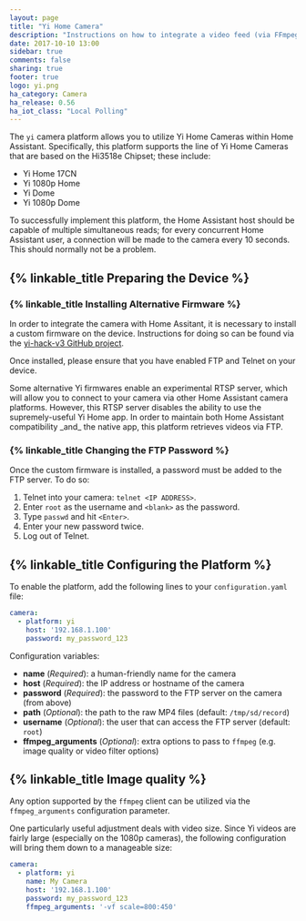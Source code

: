 ```yaml
---
layout: page
title: "Yi Home Camera"
description: "Instructions on how to integrate a video feed (via FFmpeg) as a camera within Home Assistant."
date: 2017-10-10 13:00
sidebar: true
comments: false
sharing: true
footer: true
logo: yi.png
ha_category: Camera
ha_release: 0.56
ha_iot_class: "Local Polling"
---
```


The `yi` camera platform allows you to utilize Yi Home Cameras within Home
Assistant. Specifically, this platform supports the line of Yi Home Cameras
that are based on the Hi3518e Chipset; these include:

* Yi Home 17CN
* Yi 1080p Home
* Yi Dome
* Yi 1080p Dome

To successfully implement this platform, the Home Assistant host should be
capable of multiple simultaneous reads; for every concurrent Home Assistant
user, a connection will be made to the camera every 10 seconds.
This should normally not be a problem.

## {% linkable_title Preparing the Device %}

### {% linkable_title Installing Alternative Firmware %}

In order to integrate the camera with Home Assitant, it is necessary to install
a custom firmware on the device. Instructions for doing so can be found via the
[yi-hack-v3 GitHub project](https://github.com/shadow-1/yi-hack-v3).

Once installed, please ensure that you have enabled FTP and Telnet on your
device.

<p class='note warning'>
Some alternative Yi firmwares enable an experimental RTSP server, which will
allow you to connect to your camera via other Home Assistant camera platforms.
However, this RTSP server disables the ability to use the supremely-useful Yi
Home app. In order to maintain both Home Assistant compatibility _and_ the native
app, this platform retrieves videos via FTP.
</p>

### {% linkable_title Changing the FTP Password %}

Once the custom firmware is installed, a password must be added to the FTP
server. To do so:

1. Telnet into your camera: `telnet <IP ADDRESS>`.
2. Enter `root` as the username and `<blank>` as the password.
3. Type `passwd` and hit `<Enter>`.
4. Enter your new password twice.
5. Log out of Telnet.

## {% linkable_title Configuring the Platform %}

To enable the platform, add the following lines to your
`configuration.yaml` file:

```yaml
camera:
  - platform: yi
    host: '192.168.1.100'
    password: my_password_123
```

Configuration variables:

- **name** (*Required*): a human-friendly name for the camera
- **host** (*Required*): the IP address or hostname of the camera
- **password** (*Required*): the password to the FTP server on the camera (from above)
- **path** (*Optional*): the path to the raw MP4 files (default: `/tmp/sd/record`)
- **username** (*Optional*): the user that can access the FTP server (default: `root`)
- **ffmpeg_arguments** (*Optional*): extra options to pass to `ffmpeg` (e.g. image quality or video filter options)

## {% linkable_title Image quality %}

Any option supported by the `ffmpeg` client can be utilized via the
`ffmpeg_arguments` configuration parameter.

One particularly useful adjustment deals with video size. Since Yi videos are
fairly large (especially on the 1080p cameras), the following configuration will
bring them down to a manageable size:

```yaml
camera:
  - platform: yi
    name: My Camera
    host: '192.168.1.100'
    password: my_password_123
    ffmpeg_arguments: '-vf scale=800:450'
```
